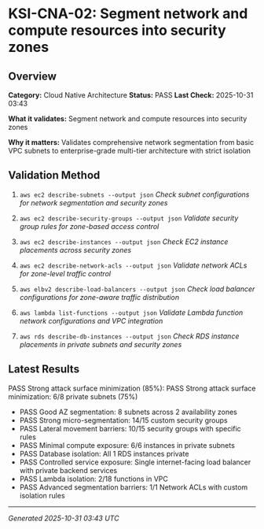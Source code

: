 # KSI-CNA-02: Segment network and compute resources into security zones

## Overview

**Category:** Cloud Native Architecture
**Status:** PASS
**Last Check:** 2025-10-31 03:43

**What it validates:** Segment network and compute resources into security zones

**Why it matters:** Validates comprehensive network segmentation from basic VPC subnets to enterprise-grade multi-tier architecture with strict isolation

## Validation Method

1. `aws ec2 describe-subnets --output json`
   *Check subnet configurations for network segmentation and security zones*

2. `aws ec2 describe-security-groups --output json`
   *Validate security group rules for zone-based access control*

3. `aws ec2 describe-instances --output json`
   *Check EC2 instance placements across security zones*

4. `aws ec2 describe-network-acls --output json`
   *Validate network ACLs for zone-level traffic control*

5. `aws elbv2 describe-load-balancers --output json`
   *Check load balancer configurations for zone-aware traffic distribution*

6. `aws lambda list-functions --output json`
   *Validate Lambda function network configurations and VPC integration*

7. `aws rds describe-db-instances --output json`
   *Check RDS instance placements in private subnets and security zones*

## Latest Results

PASS Strong attack surface minimization (85%): PASS Strong attack surface minimization: 6/8 private subnets (75%)
- PASS Good AZ segmentation: 8 subnets across 2 availability zones
- PASS Strong micro-segmentation: 14/15 custom security groups
- PASS Lateral movement barriers: 10/15 security groups with specific rules
- PASS Minimal compute exposure: 6/6 instances in private subnets
- PASS Database isolation: All 1 RDS instances private
- PASS Controlled service exposure: Single internet-facing load balancer with private backend services
- PASS Lambda isolation: 2/18 functions in VPC
- PASS Advanced segmentation barriers: 1/1 Network ACLs with custom isolation rules

---
*Generated 2025-10-31 03:43 UTC*
